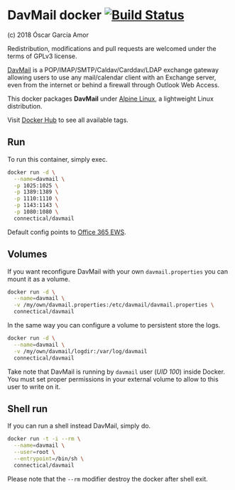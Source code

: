 # DavMail docker [![Build Status](https://travis-ci.org/ogarcia/docker-davmail.svg?branch=master)](https://travis-ci.org/ogarcia/docker-davmail)

(c) 2018 Óscar García Amor

Redistribution, modifications and pull requests are welcomed under the terms
of GPLv3 license.

[DavMail][1] is a POP/IMAP/SMTP/Caldav/Carddav/LDAP exchange gateway
allowing users to use any mail/calendar client with an Exchange server, even
from the internet or behind a firewall through Outlook Web Access.

This docker packages **DavMail** under [Alpine Linux][2], a lightweight
Linux distribution.

Visit [Docker Hub][3] to see all available tags.

[1]: http://davmail.sourceforge.net/
[2]: https://alpinelinux.org/
[3]: https://hub.docker.com/r/connectical/davmail/

## Run

To run this container, simply exec.

```sh
docker run -d \
  --name=davmail \
  -p 1025:1025 \
  -p 1389:1389 \
  -p 1110:1110 \
  -p 1143:1143 \
  -p 1080:1080 \
  connectical/davmail
```

Default config points to [Office 365 EWS][4].

[4]: https://outlook.office365.com/EWS/Exchange.asmx

## Volumes

If you want reconfigure DavMail with your own `davmail.properties` you can
mount it as a volume.

```sh
docker run -d \
  --name=davmail \
  -v /my/own/davmail.properties:/etc/davmail/davmail.properties \
  connectical/davmail
```

In the same way you can configure a volume to persistent store the logs.

```sh
docker run -d \
  --name=davmail \
  -v /my/own/davmail/logdir:/var/log/davmail
  connectical/davmail
```

Take note that DavMail is running by `davmail` user (*UID 100*) inside
Docker. You must set proper permissions in your external volume to allow to
this user to write on it.

## Shell run

If you can run a shell instead DavMail, simply do.

```sh
docker run -t -i --rm \
  --name=davmail \
  --user=root \
  --entrypoint=/bin/sh \
  connectical/davmail
```

Please note that the `--rm` modifier destroy the docker after shell exit.
